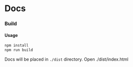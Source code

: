 
# Docs

### Build
#### Usage
``` sh
npm install
npm run build
```

Docs will be placed in `./dist` directory.
Open ./dist/index.html
